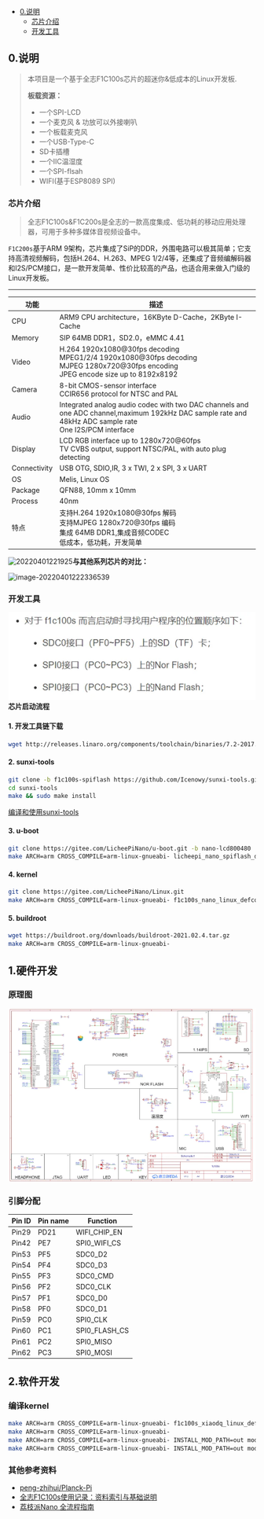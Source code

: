 - [ 0.说明](#head1)
	- [ 芯片介绍](#head2)
	- [ 开发工具](#head3)



## <span id="head1"> 0.说明</span>

> 本项目是一个基于全志F1C100s芯片的超迷你&低成本的Linux开发板.
>
> **板载资源：**
>
> * 一个SPI-LCD
> * 一个麦克风 & 功放可以外接喇叭
> * 一个板载麦克风
> * 一个USB-Type-C
> * SD卡插槽
> * 一个IIC温湿度
> * 一个SPI-flsah
> * WIFI(基于ESP8089 SPI)
>

### <span id="head2"> 芯片介绍</span>

> 全志F1C100s&F1C200s是全志的一款高度集成、低功耗的移动应用处理器，可用于多种多媒体音视频设备中。

`F1C200s`基于ARM 9架构，芯片集成了SiP的DDR，外围电路可以极其简单；它支持高清视频解码，包括H.264、H.263、MPEG 1/2/4等，还集成了音频编解码器和I2S/PCM接口，是一款开发简单、性价比较高的产品，也适合用来做入门级的Linux开发板。

---

| 功能         | 描述                                                         |
| ------------ | ------------------------------------------------------------ |
| CPU          | ARM9 CPU architecture，16KByte D-Cache，2KByte I-Cache       |
| Memory       | SIP 64MB DDR1，SD2.0，eMMC 4.41                              |
| Video        | H.264 1920x1080@30fps decoding<br/>MPEG1/2/4 1920x1080@30fps decoding<br/>MJPEG 1280x720@30fps encoding<br/>JPEG encode size up to 8192x8192 |
| Camera       | 8-bit CMOS-sensor interface<br/>CCIR656 protocol for NTSC and PAL |
| Audio        | Integrated analog audio codec with two DAC channels and one ADC channel,maximum 192kHz DAC sample rate and 48kHz ADC sample rate<br/>One I2S/PCM interface |
| Display      | LCD RGB interface up to 1280x720@60fps<br/>TV CVBS output, support NTSC/PAL, with auto plug detecting |
| Connectivity | USB OTG, SDIO,IR, 3 x TWI, 2 x SPI, 3 x UART                 |
| OS           | Melis, Linux OS                                              |
| Package      | QFN88, 10mm x 10mm                                           |
| Process      | 40nm                                                         |
| 特点         | 支持H.264 1920x1080@30fps 解码<br/>支持MJPEG 1280x720@30fps 编码<br/>集成 64MB DDR1,集成音频CODEC<br/>低成本，低功耗，开发简单 |

![20220401221925](https://pengzhihui-markdown.oss-cn-shanghai.aliyuncs.com/img/20220405172955.png)**与其他系列芯片的对比：**

![image-20220401222336539](https://pengzhihui-markdown.oss-cn-shanghai.aliyuncs.com/img/20220401222336.png)

### <span id="head3"> 开发工具</span>
![alt text](image/image.png)**芯片启动流程**

#### <span id="head4">1. 开发工具链下载</span>

```bash
wget http://releases.linaro.org/components/toolchain/binaries/7.2-2017.11/arm-linux-gnueabi/gcc-linaro-7.2.1-2017.11-x86_64_arm-linux-gnueabi.tar.xz
```
#### <span id="head5">2. sunxi-tools</span>

```bash
git clone -b f1c100s-spiflash https://github.com/Icenowy/sunxi-tools.git
cd sunxi-tools
make && sudo make install
```
[编译和使用sunxi-tools](https://wiki.sipeed.com/soft/Lichee/zh/Nano-Doc-Backup/step_by_step/two_sunxi-tools.html)

#### <span id="head6">3. u-boot</span>

```bash
git clone https://gitee.com/LicheePiNano/u-boot.git -b nano-lcd800480
make ARCH=arm CROSS_COMPILE=arm-linux-gnueabi- licheepi_nano_spiflash_defconfig
```

#### <span id="head7">4. kernel</span>

```bash
git clone https://gitee.com/LicheePiNano/Linux.git 
make ARCH=arm CROSS_COMPILE=arm-linux-gnueabi- f1c100s_nano_linux_defconfig
```

#### <span id="head8">5. buildroot</span>

```bash
wget https://buildroot.org/downloads/buildroot-2021.02.4.tar.gz
make ARCH=arm CROSS_COMPILE=arm-linux-gnueabi-
```

## <span id="head9"> 1.硬件开发</span>
### <span id="head10"> 原理图</span>
![原理图](image/F1c100s_v1.png)
### <span id="head11"> 引脚分配</span>
|Pin ID |Pin name |Function                                           |
| ---- | ----------|-------------------------------------------------- |
|Pin29  | PD21       | WIFI_CHIP_EN|
|Pin42  | PE7       | SPI0_WIFI_CS|
|Pin53  | PF5       | SDC0_D2|
|Pin54  | PF4       | SDC0_D3|
|Pin55  | PF3       | SDC0_CMD|
|Pin56  | PF2       | SDC0_CLK|
|Pin57  | PF1       | SDC0_D0|
|Pin58  | PF0       | SDC0_D1|
|Pin59 | PC0 | SPI0_CLK|
|Pin60 | PC1 | SPI0_FLASH_CS|
|Pin61 | PC2 | SPI0_MISO|
|Pin62 | PC3 | SPI0_MOSI|

## <span id="head9"> 2.软件开发</span>
### <span id="head10"> 编译kernel</span>

```bash
make ARCH=arm CROSS_COMPILE=arm-linux-gnueabi- f1c100s_xiaodq_linux_defconfig
make ARCH=arm CROSS_COMPILE=arm-linux-gnueabi- 
make ARCH=arm CROSS_COMPILE=arm-linux-gnueabi- INSTALL_MOD_PATH=out modules
make ARCH=arm CROSS_COMPILE=arm-linux-gnueabi- INSTALL_MOD_PATH=out modules_install
```

### 其他参考资料

* [peng-zhihui/Planck-Pi](https://github.com/peng-zhihui/Planck-Pi)
* [全志F1C100s使用记录：资料索引与基础说明](https://blog.csdn.net/Naisu_kun/article/details/122704052)
* [荔枝派Nano 全流程指南](https://wiki.sipeed.com/soft/Lichee/zh/Nano-Doc-Backup/index.html)